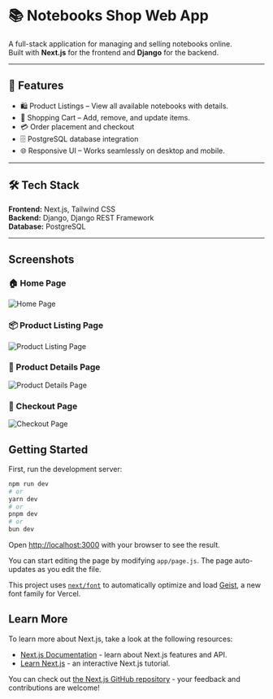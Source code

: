 # 📚 Notebooks Shop Web App

A full-stack application for managing and selling notebooks online.  
Built with **Next.js** for the frontend and **Django** for the backend.

---

## 🚀 Features

- 🛍 Product Listings – View all available notebooks with details.
- 🛒 Shopping Cart – Add, remove, and update items.
- 💳 Order placement and checkout
- 🗄 PostgreSQL database integration
- 🌐 Responsive UI – Works seamlessly on desktop and mobile.

---

## 🛠 Tech Stack

**Frontend:** Next.js, Tailwind CSS  
**Backend:** Django, Django REST Framework  
**Database:** PostgreSQL  

---

## Screenshots

### 🏠 Home Page
![Home Page](./images/homepage.png)

### 📦 Product Listing Page
![Product Listing Page](./images/product-listing.png)

### 📄 Product Details Page
![Product Details Page](./images/product-details.png)

### 🛒 Checkout Page
![Checkout Page](./images/checkout.png)

## Getting Started

First, run the development server:

```bash
npm run dev
# or
yarn dev
# or
pnpm dev
# or
bun dev
```

Open [http://localhost:3000](http://localhost:3000) with your browser to see the result.

You can start editing the page by modifying `app/page.js`. The page auto-updates as you edit the file.

This project uses [`next/font`](https://nextjs.org/docs/app/building-your-application/optimizing/fonts) to automatically optimize and load [Geist](https://vercel.com/font), a new font family for Vercel.

## Learn More

To learn more about Next.js, take a look at the following resources:

- [Next.js Documentation](https://nextjs.org/docs) - learn about Next.js features and API.
- [Learn Next.js](https://nextjs.org/learn) - an interactive Next.js tutorial.

You can check out [the Next.js GitHub repository](https://github.com/vercel/next.js) - your feedback and contributions are welcome!
